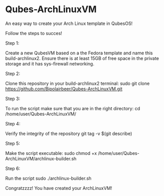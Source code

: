 # Qubes-ArchLinuxVM
An easy way to create your Arch Linux template in QubesOS!

Follow the steps to succes!




Step 1:

Create a new QubesVM based on a the Fedora template and name this build-archlinux2. Ensure there is at least 15GB of free space in the private storage and it has sys-firewall networking.




Step 2:

Clone this repository in your build-archlinux2 terminal:
  sudo git clone https://github.com/Bipolairbeer/Qubes-ArchLinuxVM.git




Step 3:

To run the script make sure that you are in the right directory:
  cd /home/user/Qubes-ArchLinuxVM/




Step 4:

Verify the integrity of the repository
  git tag -v $(git describe)




Step 5:

Make the script executable:
  sudo chmod +x /home/user/Qubes-ArchLinuxVM/archlinux-builder.sh




Step 6:

Run the script
  sudo ./archlinux-builder.sh




Congratzzzz! You have created your ArchLinuxVM!
